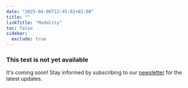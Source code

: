 ```yaml
---
date: "2025-04-06T12:45:02+02:00"
title: ""
linkTitle: "Modality"
toc: false
sidebar:
  exclude: true
---
```



### This test is not yet available


It's coming soon! Stay informed by subscribing to our [newsletter](/contact/) for the latest updates.
